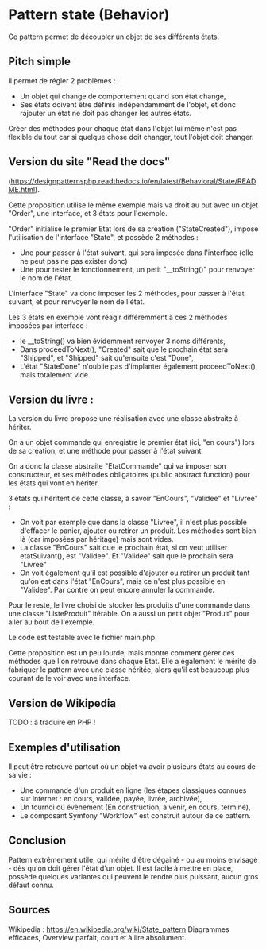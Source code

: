 # Pattern state (Behavior)

Ce pattern permet de découpler un objet de ses différents états.

## Pitch simple

Il permet de régler 2 problèmes :

* Un objet qui change de comportement quand son état change,
* Ses états doivent être définis indépendamment de l'objet, et donc rajouter un état ne doit pas changer les autres états.

Créer des méthodes pour chaque état dans l'objet lui même n'est pas flexible du tout car si quelque chose doit changer, tout l'objet doit changer.

## Version du site "Read the docs" 

(https://designpatternsphp.readthedocs.io/en/latest/Behavioral/State/README.html).

Cette proposition utilise le même exemple mais va droit au but avec un objet "Order", une interface, et 3 états pour l'exemple.

"Order" initialise le premier Etat lors de sa création ("StateCreated"), impose l'utilisation de l'interface "State", et possède 2 méthodes :
* Une pour passer à l'état suivant, qui sera imposée dans l'interface (elle ne peut pas ne pas exister donc)
* Une pour tester le fonctionnement, un petit "__toString()" pour renvoyer le nom de l'état.

L'interface "State" va donc imposer les 2 méthodes, pour passer à l'état suivant, et pour renvoyer le nom de l'état.

Les 3 états en exemple vont réagir différemment à ces 2 méthodes imposées par interface :
* le __toString() va bien évidemment renvoyer 3 noms différents,
* Dans proceedToNext(), "Created" sait que le prochain état sera "Shipped", et "Shipped" sait qu'ensuite c'est "Done",
* L'état "StateDone" n'oublie pas d'implanter également proceedToNext(), mais totalement vide.

## Version du livre :

La version du livre propose une réalisation avec une classe abstraite à hériter.

On a un objet commande qui enregistre le premier état (ici, "en cours") lors de sa création, et une méthode pour passer à l'état suivant.

On a donc la classe abstraite "EtatCommande" qui va imposer son constructeur, et ses méthodes obligatoires (public abstract function) pour les états qui vont en hériter.

3 états qui héritent de cette classe, à savoir "EnCours", "Validee" et "Livree" :
* On voit par exemple que dans la classe "Livree", il n'est plus possible d'effacer le panier, ajouter ou retirer un produit. Les méthodes sont bien là (car imposées par héritage) mais sont vides.
* La classe "EnCours" sait que le prochain état, si on veut utiliser etatSuivant(), est "Validee". Et "Validee" sait que le prochain sera "Livree"
* On voit également qu'il est possible d'ajouter ou retirer un produit tant qu'on est dans l'état "EnCours", mais ce n'est plus possible en "Validee". Par contre on peut encore annuler la commande.

Pour le reste, le livre choisi de stocker les produits d'une commande dans une classe "ListeProduit" itérable. On a aussi un petit objet "Produit" pour aller au bout de l'exemple.

Le code est testable avec le fichier main.php.

Cette proposition est un peu lourde, mais montre comment gérer des méthodes que l'on retrouve dans chaque Etat.
Elle a également le mérite de fabriquer le pattern avec une classe héritée, alors qu'il est beaucoup plus courant de le voir avec une interface.

## Version de Wikipedia

TODO : à traduire en PHP !

## Exemples d'utilisation

Il peut être retrouvé partout où un objet va avoir plusieurs états au cours de sa vie :

* Une commande d'un produit en ligne (les étapes classiques connues sur internet : en cours, validée, payée, livrée, archivée),
* Un tournoi ou évènement (En construction, à venir, en cours, terminé),
* Le composant Symfony "Workflow" est construit autour de ce pattern.

## Conclusion

Pattern extrêmement utile, qui mérite d'être dégainé - ou au moins envisagé - dès qu'on doit gérer l'état d'un objet.
Il est facile à mettre en place, possède quelques variantes qui peuvent le rendre plus puissant, aucun gros défaut connu.

## Sources
Wikipedia : https://en.wikipedia.org/wiki/State_pattern Diagrammes efficaces, Overview parfait, court et à lire absolument.